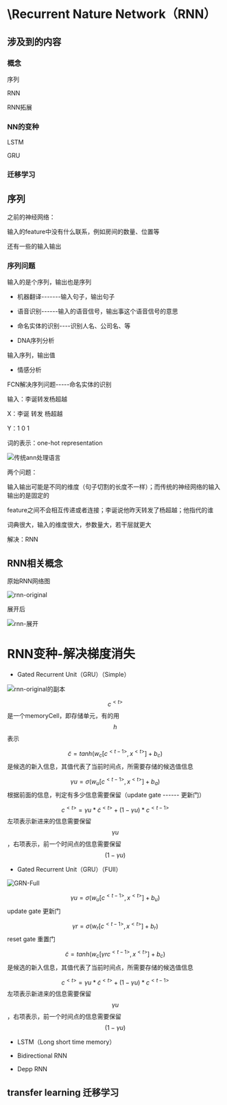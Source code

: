 # \Recurrent Nature Network（RNN）

## 涉及到的内容

### 概念

序列

RNN

RNN拓展

### NN的变种

LSTM

GRU

### 迁移学习



## 序列 

之前的神经网络：

输入的feature中没有什么联系，例如房间的数量、位置等

还有一些的输入输出

### 序列问题

输入的是个序列，输出也是序列

- 机器翻译-------输入句子，输出句子

- 语音识别------输入的语音信号，输出事这个语音信号的意思

- 命名实体的识别----识别人名、公司名、等

- DNA序列分析

输入序列，输出值

- 情感分析

FCN解决序列问题-----命名实体的识别

输入：李诞转发杨超越

X：李诞 	转发	杨超越

Y：1	0	1

词的表示：one-hot representation

![传统ann处理语言](.\rnn\传统ann处理语言.png)

两个问题：

输入输出可能是不同的维度（句子切割的长度不一样）；而传统的神经网络的输入输出的是固定的

feature之间不会相互传递或者连接；李诞说他昨天转发了杨超越；他指代的谁

词典很大，输入的维度很大，参数量大，若干层就更大

解决：RNN

## RNN相关概念

原始RNN网络图

![rnn-original](.\rnn\rnn-original.png)

展开后

![rnn-展开](.\rnn\rnn-展开.png)

# RNN变种-解决梯度消失

- Gated Recurrent Unit（GRU）（Simple）

![rnn-original的副本](./rnn/GRN.png)

$$ c^{<t>} $$ 是一个memoryCell，即存储单元，有的用$$ h $$表示

$$ \tilde{c} = tanh(w_c[c^{<t-1>},x^{<t>}]+b_c) $$ 是候选的新入信息，其值代表了当前时间点，所需要存储的候选值信息

$$ \gamma u = \sigma(w_u[c^{<t-1>},x^{<t>}]+b_a) $$ 根据前面的信息，判定有多少信息需要保留（update gate ------ 更新门）

$$c^{<t>}=\gamma u*\tilde{c}^{<t>}+(1-\gamma u)*c^{<t-1>} $$ 左项表示新进来的信息需要保留$$ \gamma u$$，右项表示，前一个时间点的信息需要保留$$(1-\gamma u) $$



- Gated Recurrent Unit（GRU）（FUll）

![GRN-Full](./rnn/GRN-Full.png)





$$ \gamma u = \sigma(w_u[c^{<t-1>},x^{<t>}]+b_u) $$  update gate 更新门

$$ \gamma r = \sigma(w_r[c^{<t-1>},x^{<t>}]+b_r) $$  reset gate  重置门

$$ \tilde{c} = tanh(w_c[\gamma r c^{<t-1>},x^{<t>}]+b_c) $$ 是候选的新入信息，其值代表了当前时间点，所需要存储的候选值信息

$$c^{<t>}=\gamma u*\tilde{c}^{<t>}+(1-\gamma u)*c^{<t-1>} $$ 左项表示新进来的信息需要保留$$ \gamma u$$，右项表示，前一个时间点的信息需要保留$$(1-\gamma u) $$

- LSTM（Long short time memory）

- Bidirectional RNN

- Depp RNN 

  

## transfer learning 迁移学习















